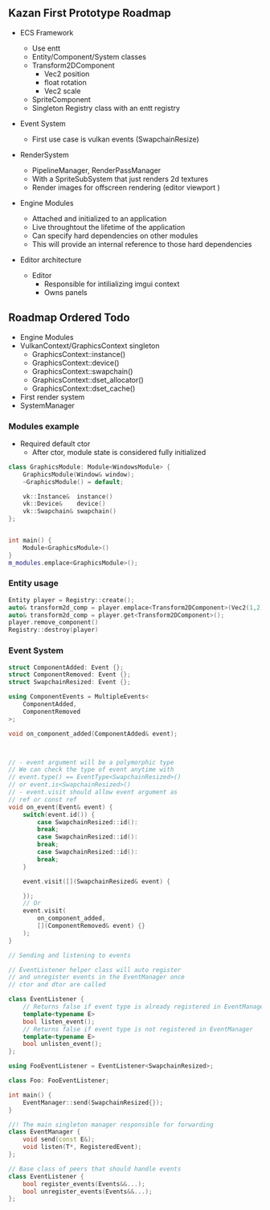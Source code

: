 ## Kazan First Prototype Roadmap

- ECS Framework
    - Use entt
    - Entity/Component/System classes
    - Transform2DComponent
        - Vec2 position
        - float rotation
        - Vec2 scale
    - SpriteComponent
    - Singleton Registry class with an entt registry

- Event System
    - First use case is vulkan events (SwapchainResize)

- RenderSystem
    - PipelineManager, RenderPassManager
    - With a SpriteSubSystem that just renders 2d textures
    - Render images for offscreen rendering (editor viewport )

- Engine Modules
    - Attached and initialized to an application
    - Live throughtout the lifetime of the application
    - Can specify hard dependencies on other modules
    - This will provide an internal reference to those hard dependencies

- Editor architecture
    - Editor
        - Responsible for intilializing imgui context
        - Owns panels

## Roadmap Ordered Todo

- Engine Modules
- VulkanContext/GraphicsContext singleton
    - GraphicsContext::instance()
    - GraphicsContext::device()
    - GraphicsContext::swapchain()
    - GraphicsContext::dset_allocator()
    - GraphicsContext::dset_cache()
- First render system
- SystemManager

### Modules example

- Required default ctor
    - After ctor, module state is considered fully initialized


```c++
class GraphicsModule: Module<WindowsModule> {
    GraphicsModule(Window& window);
    ~GraphicsModule() = default;

    vk::Instance&  instance()
    vk::Device&    device()
    vk::Swapchain& swapchain()
};
```

```c++

```

```c++
int main() {
    Module<GraphicsModule>()
}
m_modules.emplace<GraphicsModule>();
```


### Entity usage
```c++
Entity player = Registry::create();
auto& transform2d_comp = player.emplace<Transform2DComponent>(Vec2(1,2));
auto& transform2d_comp = player.get<Transform2DComponent>();
player.remove_component()
Registry::destroy(player)
```

<!--
vk::Queue gfx_queue = graphics_queue()
vk::submit(gfx_queue, wait_semaphore)

vk::immediate_submit(gfx_queue, [](){

})
-->



### Event System
```c++
struct ComponentAdded: Event {};
struct ComponentRemoved: Event {};
struct SwapchainResized: Event {};

using ComponentEvents = MultipleEvents<
    ComponentAdded,
    ComponentRemoved
>;

void on_component_added(ComponentAdded& event);



// - event argument will be a polymorphic type
// We can check the type of event anytime with
// event.type() == EventType<SwapchainResized>() 
// or event.is<SwapchainResized>()
// - event.visit should allow event argument as 
// ref or const ref
void on_event(Event& event) {
    switch(event.id()) {
        case SwapchainResized::id():
        break;
        case SwapchainResized::id():
        break;
        case SwapchainResized::id():
        break;
    }

    event.visit([](SwapchainResized& event) {

    });
    // Or
    event.visit(
        on_component_added,
        [](ComponentRemoved& event) {}
    );
}
```


```c++
// Sending and listening to events 

// EventListener helper class will auto register
// and unregister events in the EventManager once
// ctor and dtor are called

class EventListener {
    // Returns false if event type is already registered in EventManager
    template<typename E> 
    bool listen_event();
    // Returns false if event type is not registered in EventManager
    template<typename E>
    bool unlisten_event();
};

using FooEventListener = EventListener<SwapchainResized>;

class Foo: FooEventListener;

int main() {
    EventManager::send(SwapchainResized{});
}
```


```c++
//! The main singleton manager responsible for forwarding
class EventManager {
    void send(const E&);
    void listen(T*, RegisteredEvent);
};

// Base class of peers that should handle events 
class EventListener {
    bool register_events(Events&&...);
    bool unregister_events(Events&&...);
};
```